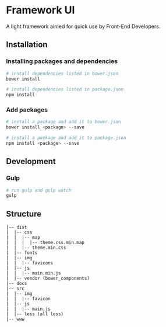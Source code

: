 # Framework UI
A light framework aimed for quick use by Front-End Developers.

## Installation
### Installing packages and dependencies

```sh
# install dependencies listed in bower.json
bower install

# install dependencies listed in package.json
npm install
```

### Add packages 

```sh
# install a package and add it to bower.json
bower install <package> --save

# install a package and add it to package.json
npm install <package> --save
```

## Development
### Gulp

```sh
# run gulp and gulp watch
gulp 
```

## Structure

```
|-- dist
|  |-- css
|  |  |-- map
|  |  |  |-- theme.css.min.map
|  |  |-- theme.min.css
|  |-- fonts
|  |-- img
|  |  |-- favicons
|  |-- js
|  |  |-- main.min.js
|  |-- vendor (bower_components)
|-- docs
|-- src
|  |-- img
|  |  |-- favicon
|  |-- js
|  |  |-- main.js
|  |-- less (all less)
|-- www
```
